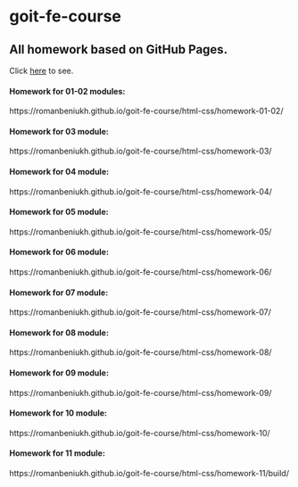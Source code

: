 # goit-fe-course
<h2>All homework based on GitHub Pages.</h2>
<p>Click <a href="" target="_blank">here</a> to see.</p>
<h4>Homework for 01-02 modules:</h4>
<p>https://romanbeniukh.github.io/goit-fe-course/html-css/homework-01-02/</p>
<h4>Homework for 03 module:</h4>
<p>https://romanbeniukh.github.io/goit-fe-course/html-css/homework-03/</p>
<h4>Homework for 04 module:</h4>
<p>https://romanbeniukh.github.io/goit-fe-course/html-css/homework-04/</p>
<h4>Homework for 05 module:</h4>
<p>https://romanbeniukh.github.io/goit-fe-course/html-css/homework-05/</p>
<h4>Homework for 06 module:</h4>
<p>https://romanbeniukh.github.io/goit-fe-course/html-css/homework-06/</p>
<h4>Homework for 07 module:</h4>
<p>https://romanbeniukh.github.io/goit-fe-course/html-css/homework-07/</p>
<h4>Homework for 08 module:</h4>
<p>https://romanbeniukh.github.io/goit-fe-course/html-css/homework-08/</p>
<h4>Homework for 09 module:</h4>
<p>https://romanbeniukh.github.io/goit-fe-course/html-css/homework-09/</p>
<h4>Homework for 10 module:</h4>
<p>https://romanbeniukh.github.io/goit-fe-course/html-css/homework-10/</p>
<h4>Homework for 11 module:</h4>
<p>https://romanbeniukh.github.io/goit-fe-course/html-css/homework-11/build/</p>
